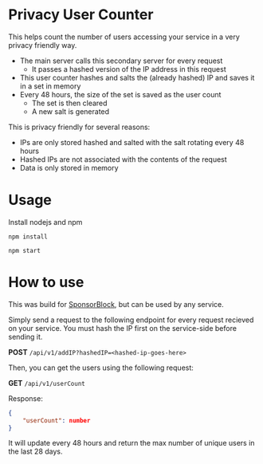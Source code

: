 # Privacy User Counter

This helps count the number of users accessing your service in a very privacy friendly way.

- The main server calls this secondary server for every request
    - It passes a hashed version of the IP address in this request
- This user counter hashes and salts the (already hashed) IP and saves it in a set in memory
- Every 48 hours, the size of the set is saved as the user count
    - The set is then cleared
    - A new salt is generated

This is privacy friendly for several reasons:

- IPs are only stored hashed and salted with the salt rotating every 48 hours
- Hashed IPs are not associated with the contents of the request
- Data is only stored in memory

# Usage

Install nodejs and npm

`npm install`

`npm start`

# How to use

This was build for [SponsorBlock](https://github.com/ajayyy/SponsorBlockServer), but can be used by any service.

Simply send a request to the following endpoint for every request recieved on your service. You must hash the IP first on the service-side before sending it.

**POST** `/api/v1/addIP?hashedIP=<hashed-ip-goes-here>`

Then, you can get the users using the following request:

**GET** `/api/v1/userCount`

Response:

```json
{
    "userCount": number
}
```

It will update every 48 hours and return the max number of unique users in the last 28 days.
